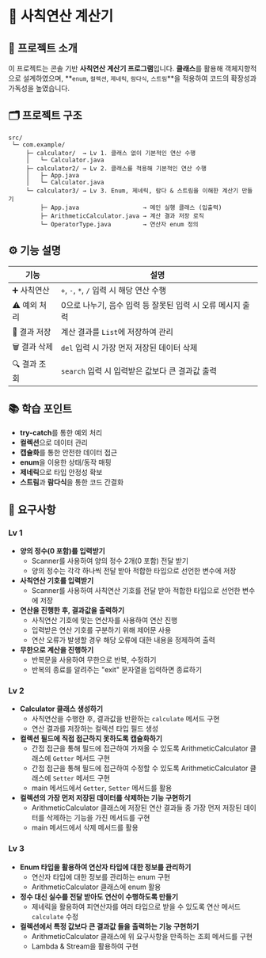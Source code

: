 # 🧮 사칙연산 계산기
## 📖 프로젝트 소개
이 프로젝트는 콘솔 기반 **사칙연산 계산기 프로그램**입니다.
**클래스**를 활용해 객체지향적으로 설계하였으며, **`enum`, `컬렉션`, `제네릭`, `람다식`, `스트림`**을 적용하여 코드의 확장성과 가독성을 높였습니다.

## 🗂️ 프로젝트 구조
```
src/
 └─ com.example/
     ├─ calculator/  → Lv 1. 클래스 없이 기본적인 연산 수행
     │   └─ Calculator.java
     ├─ calculator2/ → Lv 2. 클래스를 적용해 기본적인 연산 수행
     │   ├─ App.java
     │   └─ Calculator.java
     └─ calculator3/ → Lv 3. Enum, 제네릭, 람다 & 스트림을 이해한 계산기 만들기
         ├─ App.java                  → 메인 실행 클래스 (입출력)
         ├─ ArithmeticCalculator.java → 계산 결과 저장 로직
         └─ OperatorType.java         → 연산자 enum 정의
```

## ⚙️ 기능 설명
| 기능 | 설명 |
| ---- | ---- |
| ➕ 사칙연산 | `+`, `-`, `*`, `/` 입력 시 해당 연산 수행 |
| ⚠️ 예외 처리 | 0으로 나누기, 음수 입력 등 잘못된 입력 시 오류 메시지 출력 |
| 💾 결과 저장 | 계산 결과를 `List`에 저장하여 관리 |
| 🗑️ 결과 삭제 | `del` 입력 시 가장 먼저 저장된 데이터 삭제 |
| 🔍 결과 조회 | `search` 입력 시 입력받은 값보다 큰 결과값 출력 |

## 📚 학습 포인트
- **try-catch**를 통한 예외 처리
- **컬렉션**으로 데이터 관리
- **캡슐화**를 통한 안전한 데이터 접근
- **enum**을 이용한 상태/동작 매핑
- **제네릭**으로 타입 안정성 확보
- **스트림**과 **람다식**을 통한 코드 간결화

## 📢 요구사항
### Lv 1
- **양의 정수(0 포함)를 입력받기**
    - Scanner를 사용하여 양의 정수 2개(0 포함) 전달 받기
    - 양의 정수는 각각 하나씩 전달 받아 적합한 타입으로 선언한 변수에 저장
- **사칙연산 기호를 입력받기**
    - Scanner를 사용하여 사칙연산 기호를 전달 받아 적합한 타입으로 선언한 변수에 저장
- **연산을 진행한 후, 결과값을 출력하기**
    - 사칙연산 기호에 맞는 연산자를 사용하여 연산 진행
    - 입력받은 연산 기호를 구분하기 위해 제어문 사용
    - 연산 오류가 발생할 경우 해당 오류에 대한 내용을 정제하여 출력
- **무한으로 계산을 진행하기**
    - 반복문을 사용하여 무한으로 반복, 수정하기
    - 반복의 종료를 알려주는 "exit" 문자열을 입력하면 종료하기
### Lv 2
- **Calculator 클래스 생성하기**
    - 사칙연산을 수행한 후, 결과값을 반환하는 `calculate` 메서드 구현
    - 연산 결과를 저장하는 컬렉션 타입 필드 생성
- **컬렉션 필드에 직접 접근하지 못하도록 캡슐화하기**
    - 간접 접근을 통해 필드에 접근하여 가져올 수 있도록 ArithmeticCalculator 클래스에 `Getter` 메서드 구현
    - 간접 접근을 통해 필드에 접근하여 수정할 수 있도록 ArithmeticCalculator 클래스에 `Setter` 메서드 구현
    - main 메서드에서 `Getter`, `Setter` 메서드를 활용
- **컬렉션의 가장 먼저 저장된 데이터를 삭제하는 기능 구현하기**
    - ArithmeticCalculator 클래스에 저장된 연산 결과들 중 가장 먼저 저장된 데이터를 삭제하는 기능을 가진 메서드를 구현
    - main 메서드에서 삭제 메서드를 활용
### Lv 3
- **Enum 타입을 활용하여 연산자 타입에 대한 정보를 관리하기**
    - 연산자 타입에 대한 정보를 관리하는 enum 구현
    - ArithmeticCalculator 클래스에 enum 활용
- **정수 대신 실수를 전달 받아도 연산이 수행하도록 만들기**
    - 제네릭을 활용하여 피연산자를 여러 타입으로 받을 수 있도록 연산 메서드 `calculate` 수정
- **컬렉션에서 특정 값보다 큰 결과값 들을 출력하는 기능 구현하기**
    - ArithmeticCalculator 클래스에 위 요구사항을 만족하는 조회 메서드를 구현
    - Lambda & Stream을 활용하여 구현

